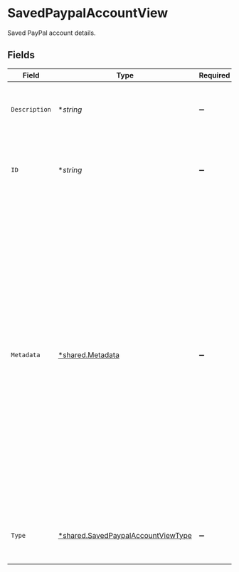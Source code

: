 # SavedPaypalAccountView

Saved PayPal account details.


## Fields

| Field                                                                                                                                                                                                                                                                                                                                                                                                                                                                                             | Type                                                                                                                                                                                                                                                                                                                                                                                                                                                                                              | Required                                                                                                                                                                                                                                                                                                                                                                                                                                                                                          | Description                                                                                                                                                                                                                                                                                                                                                                                                                                                                                       | Example                                                                                                                                                                                                                                                                                                                                                                                                                                                                                           |
| ------------------------------------------------------------------------------------------------------------------------------------------------------------------------------------------------------------------------------------------------------------------------------------------------------------------------------------------------------------------------------------------------------------------------------------------------------------------------------------------------- | ------------------------------------------------------------------------------------------------------------------------------------------------------------------------------------------------------------------------------------------------------------------------------------------------------------------------------------------------------------------------------------------------------------------------------------------------------------------------------------------------- | ------------------------------------------------------------------------------------------------------------------------------------------------------------------------------------------------------------------------------------------------------------------------------------------------------------------------------------------------------------------------------------------------------------------------------------------------------------------------------------------------- | ------------------------------------------------------------------------------------------------------------------------------------------------------------------------------------------------------------------------------------------------------------------------------------------------------------------------------------------------------------------------------------------------------------------------------------------------------------------------------------------------- | ------------------------------------------------------------------------------------------------------------------------------------------------------------------------------------------------------------------------------------------------------------------------------------------------------------------------------------------------------------------------------------------------------------------------------------------------------------------------------------------------- |
| `Description`                                                                                                                                                                                                                                                                                                                                                                                                                                                                                     | **string*                                                                                                                                                                                                                                                                                                                                                                                                                                                                                         | :heavy_minus_sign:                                                                                                                                                                                                                                                                                                                                                                                                                                                                                | The email associated with a shopper's saved PayPal account.                                                                                                                                                                                                                                                                                                                                                                                                                                       |                                                                                                                                                                                                                                                                                                                                                                                                                                                                                                   |
| `ID`                                                                                                                                                                                                                                                                                                                                                                                                                                                                                              | **string*                                                                                                                                                                                                                                                                                                                                                                                                                                                                                         | :heavy_minus_sign:                                                                                                                                                                                                                                                                                                                                                                                                                                                                                | The ID of the payment method associated with the Shopper's account.                                                                                                                                                                                                                                                                                                                                                                                                                               |                                                                                                                                                                                                                                                                                                                                                                                                                                                                                                   |
| `Metadata`                                                                                                                                                                                                                                                                                                                                                                                                                                                                                        | [*shared.Metadata](../../../pkg/models/shared/metadata.md)                                                                                                                                                                                                                                                                                                                                                                                                                                        | :heavy_minus_sign:                                                                                                                                                                                                                                                                                                                                                                                                                                                                                | A key-value pair object that allows users to store arbitrary information associated with an object.  For any individual account object, we allow up to 50 keys. Keys can be up to 40 characters long and values can be up to 500 characters long.  Metadata should not contain any sensitive customer information, like PII (Personally Identifiable Information). For more information about metadata, see our [documentation](https://help.bolt.com/developers/references/embedded-metadata/).<br/> | {<br/>"customer_id": 234<br/>}                                                                                                                                                                                                                                                                                                                                                                                                                                                                    |
| `Type`                                                                                                                                                                                                                                                                                                                                                                                                                                                                                            | [*shared.SavedPaypalAccountViewType](../../../pkg/models/shared/savedpaypalaccountviewtype.md)                                                                                                                                                                                                                                                                                                                                                                                                    | :heavy_minus_sign:                                                                                                                                                                                                                                                                                                                                                                                                                                                                                | Type field indicates this is a saved PayPal to differentiate it from a saved card.                                                                                                                                                                                                                                                                                                                                                                                                                |                                                                                                                                                                                                                                                                                                                                                                                                                                                                                                   |